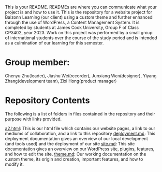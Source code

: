 

This is your README. READMEs are where you can communicate what your project is and how to use it.
This is the repository for a website project for Baizonn Learning (our client) using a custom theme and further enhanced through the use of WordPress, a Content Management System. It is completed by students at James Cook University, Group F of Class CP3402, year 2023. Work on this project was performed by a small group of international students over the course of the study period and is intended as a culmination of our learning for this semester.

# Group member:
Chenyu Zhu(leader),
Jiashu Wei(recorder),
Junxiang Wen(designer),
Yiyang Zhang(development team),
Zixi Hong(product manager)


# Repository Contents
The following is a list of folders in files contained in the repository and their purpose with links provided.

[a2.html](): This is our html file which contains our website pages, a link to our mediums of collaboration, and a link to this repository
[deployment.md](https://github.com/ZiXiHong2022/CP3402_A2_GROUP_F/blob/main/Deployment.md): This deployment documentation gives an overview of our local development (and tools used) and the deployment of our site
[site.md](https://github.com/ZiXiHong2022/CP3402_A2_GROUP_F/blob/main/Site.md): This site documentation gives an overview on our WordPress site, plugins, features, and how to edit the site.
[theme.md](https://github.com/ZiXiHong2022/CP3402_A2_GROUP_F/blob/main/Theme.md): Our working documentation on the custom theme, its origin and creation, important features, and how to modify it.

